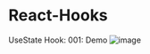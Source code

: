 # React-Hooks
UseState Hook:
001: Demo
![image](https://github.com/Upendra-23/react-practices/assets/117348547/08994c72-79ed-4824-8ca3-1924a12b0cbd)
